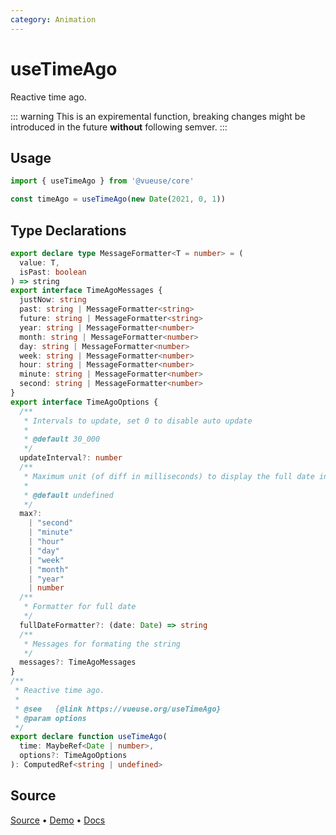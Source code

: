 ```yaml
---
category: Animation
---
```


# useTimeAgo

Reactive time ago.

::: warning
This is an expiremental function, breaking changes might be introduced in the future **without** following semver.
:::

## Usage

```js
import { useTimeAgo } from '@vueuse/core'

const timeAgo = useTimeAgo(new Date(2021, 0, 1))
```


<!--FOOTER_STARTS-->
## Type Declarations

```typescript
export declare type MessageFormatter<T = number> = (
  value: T,
  isPast: boolean
) => string
export interface TimeAgoMessages {
  justNow: string
  past: string | MessageFormatter<string>
  future: string | MessageFormatter<string>
  year: string | MessageFormatter<number>
  month: string | MessageFormatter<number>
  day: string | MessageFormatter<number>
  week: string | MessageFormatter<number>
  hour: string | MessageFormatter<number>
  minute: string | MessageFormatter<number>
  second: string | MessageFormatter<number>
}
export interface TimeAgoOptions {
  /**
   * Intervals to update, set 0 to disable auto update
   *
   * @default 30_000
   */
  updateInterval?: number
  /**
   * Maximum unit (of diff in milliseconds) to display the full date instead of relative
   *
   * @default undefined
   */
  max?:
    | "second"
    | "minute"
    | "hour"
    | "day"
    | "week"
    | "month"
    | "year"
    | number
  /**
   * Formatter for full date
   */
  fullDateFormatter?: (date: Date) => string
  /**
   * Messages for formating the string
   */
  messages?: TimeAgoMessages
}
/**
 * Reactive time ago.
 *
 * @see   {@link https://vueuse.org/useTimeAgo}
 * @param options
 */
export declare function useTimeAgo(
  time: MaybeRef<Date | number>,
  options?: TimeAgoOptions
): ComputedRef<string | undefined>
```

## Source

[Source](https://github.com/vueuse/vueuse/blob/main/packages/core/useTimeAgo/index.ts) • [Demo](https://github.com/vueuse/vueuse/blob/main/packages/core/useTimeAgo/demo.vue) • [Docs](https://github.com/vueuse/vueuse/blob/main/packages/core/useTimeAgo/index.md)


<!--FOOTER_ENDS-->
